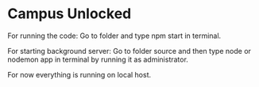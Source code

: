 # Campus Unlocked

For running the code:
Go to folder and type npm start in terminal.

For starting background server:
Go to folder source and then type node or nodemon app in terminal by running it as administrator.

For now everything is running on local host.
